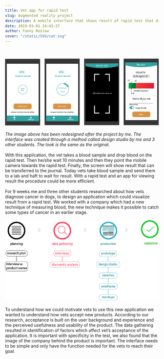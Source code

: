 ```yaml
---
title: Vet app for rapid test
slug: Augmented reality project
description: A mobile interface that shows result of rapid test that diagnose cancer in dogs
date: 2019-03-01 24:43:27
author: Fanny Reslow
cover: "/static/SVG/cat.svg"
---
```

<br><br>
![image of Vac application](/static/png/Vac1234.png "image of Vac application")
<br><br>
*The image above has been redesigned after the project by me. The interface was created through a method called design studio by me and 3 other students. The look is the same as the original.*
<br><br>
With this application, the vet takes a blood sample and drop blood on the rapid test. Then he/she wait 10 minutes and then they point the mobile camera towards the rapid test. Finally, the screen will show result that can be transferred to the journal.
Today vets take blood sample and send them to a lab and haft to wait for result. With a rapid test and an app for viewing result the procedure could be more efficient.
<br><br>
For 9 weeks me and three other students researched about how vets diagnose cancer in dogs, to design an application which could visualize result from a rapid test. We worked with a company which had a new technique of measuring blood, the new technique makes it possible to catch some types of cancer in an earlier stage. 
<br><br>
![image of workprocess](/static/process/processVac.png "image of workprocess")
<br><br>
To understand how we could motivate vets to use this new application we wanted to understand how vets accept new products. According to our research, acceptance is built on the user background and experience and the perceived usefulness and usability of the product. The data gathering resulted in identification of factors which affect vet’s acceptance of the application. It is important with specificity in the test, we also found that the image of the company behind the product is important. The interface needs to be simple and only have the function needed for the vets to reach their goal.
<br><br>